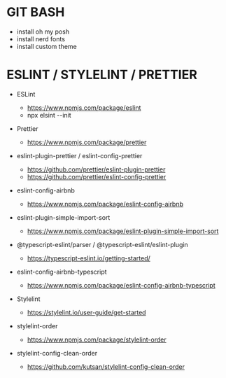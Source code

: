 # GIT BASH
- install oh my posh
- install nerd fonts
- install custom theme

# ESLINT / STYLELINT / PRETTIER
* ESLint
  - https://www.npmjs.com/package/eslint
  - npx elsint --init

* Prettier
  - https://www.npmjs.com/package/prettier

* eslint-plugin-prettier / eslint-config-prettier
  - https://github.com/prettier/eslint-plugin-prettier
  - https://github.com/prettier/eslint-config-prettier
  
* eslint-config-airbnb
  - https://www.npmjs.com/package/eslint-config-airbnb
  
* eslint-plugin-simple-import-sort
  - https://www.npmjs.com/package/eslint-plugin-simple-import-sort

* @typescript-eslint/parser / @typescript-eslint/eslint-plugin
  - https://typescript-eslint.io/getting-started/

* eslint-config-airbnb-typescript
  - https://www.npmjs.com/package/eslint-config-airbnb-typescript

* Stylelint
  - https://stylelint.io/user-guide/get-started

* stylelint-order
  - https://www.npmjs.com/package/stylelint-order

* stylelint-config-clean-order
  - https://github.com/kutsan/stylelint-config-clean-order
